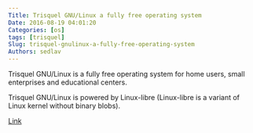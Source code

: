 ```yaml
---
Title: Trisquel GNU/Linux a fully free operating system
Date: 2016-08-19 04:01:20
Categories: [os]
tags: [trisquel]
Slug: trisquel-gnulinux-a-fully-free-operating-system
Authors: sedlav
---
```


Trisquel GNU/Linux is a fully free operating system for home users, small enterprises and educational centers.

Trisquel GNU/Linux is powered by Linux-libre (Linux-libre is a variant of Linux kernel without binary blobs).

[Link](https://trisquel.info/en)
